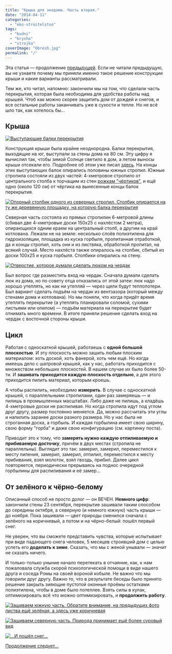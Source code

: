 ```yaml
---
title: "Крыша для экодома. Часть вторая."
date: "2014-04-11"
categories: 
  - "eko-stroitelstvo"
tags: 
  - "budni"
  - "krysha"
  - "strojka"
coverImage: "Obresh.jpg"
permalink: "/"
---
```


Эта статья — продолжение [предыдущей](http://svobodaiznutri.blogspot.ru/2014/04/krysha-dlya-ekodoma-1.html). Если не читали предыдущую, вы не узнаете почему мы приняли именно такое решение конструкции крыши и какие варианты рассматривали.

Тем же, кто читал, напомню: закончили мы на том, что сделали часть перекрытия, которая была необходима для удобства работы над крышей. Чтоб как можно скорее защитить дом от дождей и снегов, и все остальные работы заканчивать уже в сухости и тепле. Но не всё шло так, как хотелось бы...

## Крыша

[![](images/01.jpg "Выступающие балки перекрытия")](http://3.bp.blogspot.com/-TucIh-Nhtso/U0eGOgbPTaI/AAAAAAAAAeo/pWuoGtowIJ8/s1600/01.jpg "Выступающие балки перекрытия")

Конструкция крыши была крайне неоднородна. Балки перекрытия, выходящие на юг, выступали за стены дома на 80 см. Эту цифру я вычислил так, чтобы зимой Солнце светило в дом, а летом выносы крыши отсекали его. Подробнее об этом уже писал [здесь](http://svobodaiznutri.blogspot.ru/2013/12/blog-post_4382.html). На концы этих выступающих балок опирались половины южных стропил. Южные стропила состояли из двух частей: 4-хметровое стропило от центрального столба к торчащим из стен [рожкам "чёртиков"](http://svobodaiznutri.blogspot.ru/2014/04/stroim-iz-meshkov-s-gruntom.html), и ещё одно (около 120 см) от чёртика на вынесенные концы балок перекрытия.

[![](images/02.jpg "Опорный столбик одного из северных стропил. Столбик опирается на ту же деревянную площадку, на которую балка перекрытия")](http://3.bp.blogspot.com/-7j6WNlKnVh0/U0eGOtwTbjI/AAAAAAAAAes/FkN_l1UZWBM/s1600/02.jpg "Опорный столбик одного из северных стропил. Столбик опирается на ту же деревянную площадку, на которую балка перекрытия")

Северная часть состояла из прямых стропилин 6-метровой длины (сбивал две 4-хметровые доски 150х25 с нахлёстом 2 метра), опирающихся одним краем на центральный столб, а другим на край котлована. Лежали не на земле: несколько слоёв полиэтилена для гидроизоляции, площадка из куска горбыля, пропитанная отработкой, да и концы стропил, хоть они и из листвяка, обработкой пропитал, на всякий случай. Место нахлёста также опиралось на столбик, сбитый из доски 100х25 и куска горбыля. Столбики опирались на стену.

[![](images/IMG_20130918_190733.jpg "Отверстие, которое думали сделать люком на чердак")](http://4.bp.blogspot.com/-SROPZRk7HH8/U0exPeFStAI/AAAAAAAAAf8/EJoRfzyMIZo/s1600/IMG_20130918_190733.jpg "Отверстие, которое думали сделать люком на чердак")

Был вопрос где разместить вход на чердак. Сначала думали сделать люк из дома, но по совету отца отказались от этой затеи: люк надо хорошо утеплять, но как ни утепляй — через щели будут теплопотери. Был вариант сделать подъём на чердак из вентзазора (который между стенами дома и котлована). Но мы поняли, что когда придёт время утеплять перекрытие (а утеплять планировали соломой, сухими листьями или опилом) — подъём материала на перекрытие будет отнимать много времени. В итоге приняли решение сделать вход на чердак с восточной стороны крыши.

## Цикл

Работая с односкатной крышей, работаешь с **одной большой плоскостью**. И эту плоскость можно зашить любым плоским материалом: хоть доской, хоть фанерой, хоть чем ещё. Но когда имеешь дело с шатровой крышей, как у нас, работать приходится с множеством небольших плоскостей. В нашем случае их было более 50-ти. И **зашивать приходится каждую плоскость отдельно**, а для этого приходится пилить материал, которым кроешь.

А чтобы распилить, необходимо **измерить**. В случае с односкатной крышей, с параллельными стропилами, один раз замеряешь — и пилишь в промышленных масштабах. Либо даже не пилишь, а кладёшь 4-хметровые доски не распиливая. Но когда стропила идут под углом друг другу, размер постоянно меняется. Да, можно рассчитать эти углы и напилить заранее доски разного размера. Но у нас была не строганная доска, а горбыль. И каждая горбылина имеет свою ширину, свою форму "горба" и даже свою конфигурацию (см. картинку поста).

Приводит это к тому, что **замерять нужно каждую отпиливаемую и прибиваемую досточку**, причём в двух местах (стропила не параллельны). Выглядит это так: замерил, замерил, переместился к месту пиления, замерил, замерил, отпилил, переместился к месту прибивания, взял молоток, взял гвоздь, прибил. Далее цикл повторяется, периодически прерываясь на поднос очередной горбылины для распиливания и её замер...

## От зелёного к чёрно-белому

Описанный способ не просто долог — он ВЕЧЕН. **Немного цифр**: закончили стены 23 сентября, перекрытие зашивали таким способом до середины октября, а северную (и немного южную) часть крыши — до ноября. Пока зашивали — цвет природы сменился сначала с зелёного на коричневый, а потом и на чёрно-белый: пошёл первый снег.

Не уверен, что вы сможете представить чувства, которые испытывает при виде падающего снега человек, 5 месяцев строивший дом с целью успеть его **доделать к зиме**. Сказать, что мы с женой унывали — значит не сказать ничего.

И только-только уныние начало перетекать в отчаяние, как, к нам пожаловала служба скорой психологической помощи в виде нашего друга и соседа Ромы на своей вороной кобыле. Не важно что мы говорили друг другу. Важно то, что в результате беседы было принято решение закрыть зияющие пустотой оконные проёмы остатками полиэтилена, чтобы в доме было потеплее. Взять силы в кулак, оптимизировать всё что можно оптимизировать, и **продолжить работу**.

[![](images/IMG_20131002_162157.jpg "Зашиваем южную часть. Обратите внимание, на предыдущих фото листва ещё зелёная, а здесь уже коричневая")](http://1.bp.blogspot.com/-Gue9WtF0txA/U0eQhgGaMLI/AAAAAAAAAfQ/gWIQ1pJLx1Q/s1600/IMG_20131002_162157.jpg "Зашиваем южную часть. Обратите внимание, на предыдущих фото листва ещё зелёная, а здесь уже коричневая")

[![](images/IMG_20131003_190343.jpg "Зашиваем северную часть. Природа принимает ещё более суровый вид")](http://4.bp.blogspot.com/-rauQxJaJB7M/U0eQhi7EU7I/AAAAAAAAAfY/m8oanWXsBHk/s1600/IMG_20131003_190343.jpg "Зашиваем северную часть. Природа принимает ещё более суровый вид")

[![](images/IMG_20131011_122559.jpg "...И пошёл снег...")](http://2.bp.blogspot.com/-KBAGAPunirc/U0eQhuyjk0I/AAAAAAAAAfU/SirfRpLJfRA/s1600/IMG_20131011_122559.jpg "...И пошёл снег...")

[Продолжение следует...](http://svobodaiznutri.ru/krysha-dlya-ekodoma-3/)
